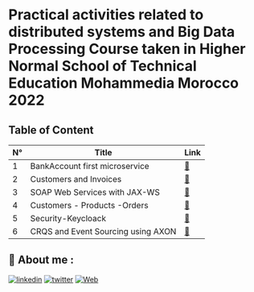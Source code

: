 
# Practical activities related to distributed systems and Big Data Processing Course taken in Higher Normal School of Technical Education Mohammedia Morocco 2022

## Table of Content

|           N°              |                     Title                     |          Link        |
|     -----------------    |        ----------------------------------     |       ---------      |
|           1            |            BankAccount first microservice         | [:link:](bank-account-microservice "") |
|           2            |            Customers and Invoices         | [:link:](Customers%20and%20Invoices "") |
|           3            |            SOAP Web Services with JAX-WS        | [:link:](SOAP%20Web%20Services%20with%20JAX-WS "") |
|           4            |            Customers - Products -Orders         | [:link:](Customers-Products-Orders "") |
|           5            |            Security-Keycloack         | [:link:](Security-Keycloack "") |
|           6            |            CRQS and Event Sourcing using AXON         | [:link:](Accounts-AXON "") |



## 🔗 About me :
[![linkedin](https://img.shields.io/badge/linkedin-0A66C2?style=for-the-badge&logo=linkedin&logoColor=white)](https://www.linkedin.com/in/hamzaaitbenyissa/)
[![twitter](https://img.shields.io/badge/twitter-1DA1F2?style=for-the-badge&logo=twitter&logoColor=white)](https://twitter.com/h_aitbenyissa)
[![Web](https://img.shields.io/badge/web-1DA1F2?style=for-the-badge&logo=web)](https://benyissa.com)
